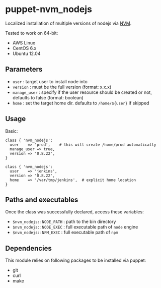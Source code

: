 # puppet-nvm_nodejs

Localized installation of multiple versions of nodejs via [NVM](https://github.com/creationix/nvm).

Tested to work on 64-bit:

  * AWS Linux
  * CentOS 6.x
  * Ubuntu 12.04

## Parameters
  * `user`        : target user to install node into
  * `version`     : must be the full version (format: x.x.x)
  * `manage_user` : specify if the user resource should be created or not,
    defaults to false (format: boolean)
  * `home`        : set the target home dir. defaults to `/home/${user}` if skipped

## Usage

Basic:

    class { 'nvm_nodejs':
      user    => 'prod',    # this will create /home/prod automatically
      manage_user => true,
      version => '0.8.22',
    }

    class { 'nvm_nodejs':
      user    => 'jenkins',
      version => '0.8.22',
      home    => '/var/tmp/jenkins',  # explicit home location
    }

## Paths and executables

Once the class was successfully declared, access these variables:

  * `$nvm_nodejs::NODE_PATH` : path to the bin directory
  * `$nvm_nodejs::NODE_EXEC` : full executable path of `node` engine
  * `$nvm_nodejs::NPM_EXEC`  : full executable path of `npm` 

## Dependencies

This module relies on following packages to be installed via puppet:
  * git
  * curl
  * make
